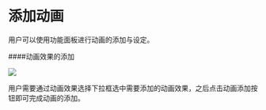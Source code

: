 # 添加动画

用户可以使用功能面板进行动画的添加与设定。

####动画效果的添加

![](http://qn.media.epub360.com/materials/origin/d91525adbaead8cf3a4d2c9e145d746c_origin.png)


用户需要通过动画效果选择下拉框选中需要添加的动画效果，之后点击动画添加按钮即可完成动画的添加。
